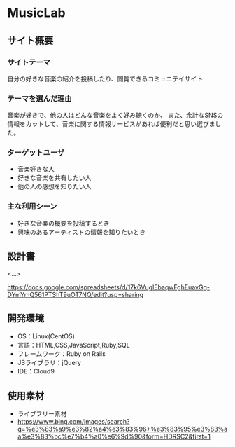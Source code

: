 # MusicLab
## サイト概要
### サイトテーマ
自分の好きな音楽の紹介を投稿したり、閲覧できるコミュニテイサイト

### テーマを選んだ理由
音楽が好きで、他の人はどんな音楽をよく好み聴くのか、
また、余計なSNSの情報をカットして、音楽に関する情報サービスがあれば便利だと思い選びました。

### ターゲットユーザ
- 音楽好きな人
- 好きな音楽を共有したい人
- 他の人の感想を知りたい人

### 主な利用シーン
- 好きな音楽の概要を投稿するとき
- 興味のあるアーティストの情報を知りたいとき

## 設計書
<...>

https://docs.google.com/spreadsheets/d/17k6VugIEbaqwFghEuavGg-DYmYmQ561PTShT9uOT7NQ/edit?usp=sharing
## 開発環境
- OS：Linux(CentOS)
- 言語：HTML,CSS,JavaScript,Ruby,SQL
- フレームワーク：Ruby on Rails
- JSライブラリ：jQuery
- IDE：Cloud9

## 使用素材
- ライブフリー素材
- https://www.bing.com/images/search?q=%e3%83%a9%e3%82%a4%e3%83%96+%e3%83%95%e3%83%aa%e3%83%bc%e7%b4%a0%e6%9d%90&form=HDRSC2&first=1

